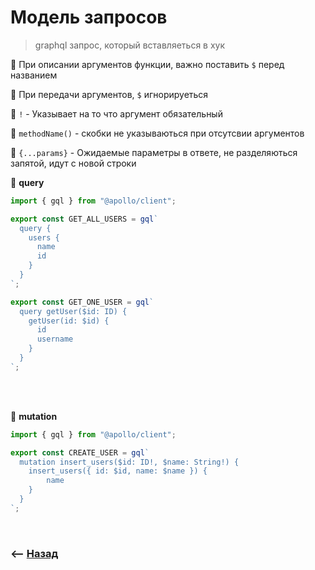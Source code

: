# Модель запросов
> graphql запрос, который вставляеться в хук

🔹 При описании аргументов функции, важно поставить `$` перед названием

🔹 При передачи аргументов, `$` игнорируеться

🔹 `!` - Указывает на то что аргумент обязательный

🔹 `methodName()` - скобки не указываються при отсутсвии аргументов

🔹 `{...params}` - Ожидаемые параметры в ответе, не разделяються запятой, идут с новой строки

💠 **query**   
```javascript
import { gql } from "@apollo/client";

export const GET_ALL_USERS = gql`
  query {
    users {
      name
      id
    }
  }
`;

export const GET_ONE_USER = gql`
  query getUser($id: ID) {
    getUser(id: $id) {
      id
      username
    }
  }
`;
```

<br>
<br>

💠 **mutation**
```javascript
import { gql } from "@apollo/client";

export const CREATE_USER = gql`
  mutation insert_users($id: ID!, $name: String!) {
    insert_users({ id: $id, name: $name }) {
        name
    }
  }
`;
```

<br>

### ⟵ **<a href="../../readme.md">Назад</a>**